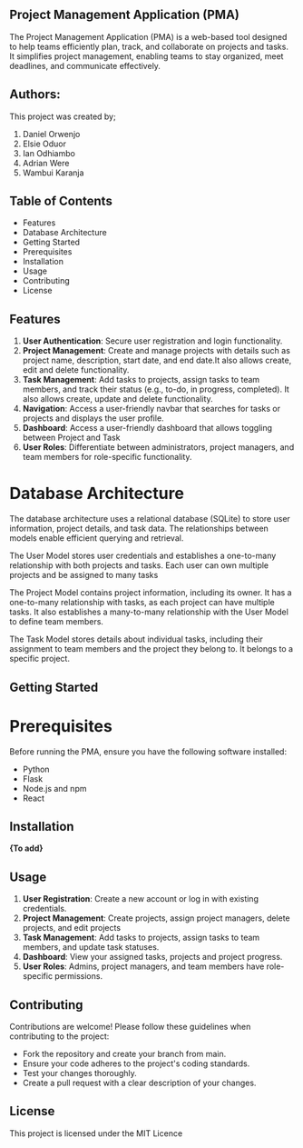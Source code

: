## Project Management Application (PMA)
The Project Management Application (PMA) is a web-based tool designed to help teams efficiently plan, track, and collaborate on projects and tasks. It simplifies project management, enabling teams to stay organized, meet deadlines, and communicate effectively.

## Authors:
This project was created by;
  1. Daniel Orwenjo
  2. Elsie Oduor
  3. Ian Odhiambo
  4. Adrian Were
  5. Wambui Karanja

## Table of Contents
- Features
- Database Architecture
- Getting Started
- Prerequisites
- Installation
- Usage
- Contributing
- License

## Features
1. **User Authentication**: Secure user registration and login functionality.
2. **Project Management**: Create and manage projects with details such as project name, description, start date, and end date.It also allows create, edit and delete functionality.
3. **Task Management**: Add tasks to projects, assign tasks to team members, and track their status (e.g., to-do, in progress, completed). It also allows create, update and delete functionality.
4. **Navigation**: Access a user-friendly navbar that searches for  tasks or projects and displays the user profile.
5. **Dashboard**: Access a user-friendly dashboard that allows toggling between Project and Task
6. **User Roles**: Differentiate between administrators, project managers, and team members for role-specific functionality.

# Database Architecture
The database architecture uses a relational database (SQLite) to store user information, project details, and task data. The relationships between models enable efficient querying and retrieval.

The User Model stores user credentials and establishes a one-to-many relationship with both projects and tasks. Each user can own multiple projects and be assigned to many tasks

The Project Model contains project information, including its owner. It has a one-to-many relationship with tasks, as each project can have multiple tasks. It also establishes a many-to-many relationship with the User Model to define team members.

The Task Model stores details about individual tasks, including their assignment to team members and the project they belong to. It belongs to a specific project.

## Getting Started
# Prerequisites
Before running the PMA, ensure you have the following software installed:
  - Python
  - Flask
  - Node.js and npm
  - React

## Installation
**{To add}**

## Usage
1. **User Registration**: Create a new account or log in with existing credentials.
2. **Project Management**: Create projects, assign project managers, delete projects, and edit projects
3. **Task Management**: Add tasks to projects, assign tasks to team members, and update task statuses.
4. **Dashboard**: View your assigned tasks, projects and project progress.
5. **User Roles**: Admins, project managers, and team members have role-specific permissions.

## Contributing
Contributions are welcome! Please follow these guidelines when contributing to the project:

- Fork the repository and create your branch from main.
- Ensure your code adheres to the project's coding standards.
- Test your changes thoroughly.
- Create a pull request with a clear description of your changes.

## License
This project is licensed under the MIT Licence
